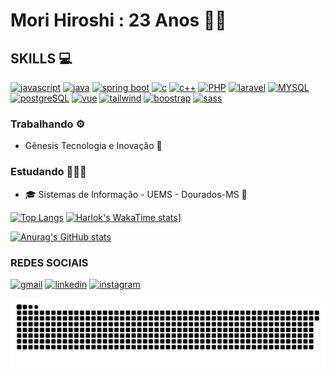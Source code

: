 # Mori Hiroshi : 23 Anos 👋🏼

## SKILLS 💻

[![javascript](	https://img.shields.io/badge/JavaScript-F7DF1E?style=for-the-badge&logo=javascript&logoColor=black)]()
[![java](https://img.shields.io/badge/Java-ED8B00?style=for-the-badge&logo=openjdk&logoColor=white)]()
[![spring boot](https://img.shields.io/badge/Spring-6DB33F?style=for-the-badge&logo=spring&logoColor=white)]()
[![c](https://img.shields.io/badge/C-00599C?style=for-the-badge&logo=c&logoColor=white)]()
[![c++](https://img.shields.io/badge/C%2B%2B-00599C?style=for-the-badge&logo=c%2B%2B&logoColor=white)]()
[![PHP](https://img.shields.io/badge/PHP-777BB4?style=for-the-badge&logo=php&logoColor=white)]()
[![laravel](https://img.shields.io/badge/Laravel-FF2D20?style=for-the-badge&logo=laravel&logoColor=white)]()
[![MYSQL](https://img.shields.io/badge/MySQL-00000F?style=for-the-badge&logo=mysql&logoColor=white)]()
[![postgreSQL](https://img.shields.io/badge/PostgreSQL-316192?style=for-the-badge&logo=postgresql&logoColor=white)]()
[![vue](https://img.shields.io/badge/Vue.js-35495E?style=for-the-badge&logo=vue.js&logoColor=4FC08D)]()
[![tailwind](https://img.shields.io/badge/Tailwind_CSS-38B2AC?style=for-the-badge&logo=tailwind-css&logoColor=white)]()
[![boostrap](https://img.shields.io/badge/Bootstrap-563D7C?style=for-the-badge&logo=bootstrap&logoColor=white)]()
[![sass](https://img.shields.io/badge/Sass-CC6699?style=for-the-badge&logo=sass&logoColor=white)]()

### Trabalhando ⚙️
- Gênesis Tecnologia e Inovação 🌌

### Estudando 👨🏻‍💻
- 🎓 Sistemas de Informação - UEMS - Dourados-MS 📍


[![Top Langs](https://github-readme-stats.vercel.app/api/top-langs/?username=MoriHiroshi0619&hide=batchfile,Hack,HTML,CSS&langs_count=10&hide_progress=false&theme=radical)](https://github.com/anuraghazra/github-readme-stats)
[![Harlok's WakaTime stats](https://github-readme-stats.vercel.app/api/wakatime?username=Hiroshi&layout=compact)](https://github.com/anuraghazra/github-readme-stats)]

[![Anurag's GitHub stats](https://github-readme-stats.vercel.app/api?username=MoriHiroshi0619&hide=stars&show=prs_merged,prs_merged_percentage&show_icons=true&theme=transparent)](https://github.com/anuraghazra/github-readme-stats)

### REDES SOCIAIS

[![gmail](https://img.shields.io/badge/Gmail-D14836?style=for-the-badge&logo=gmail&logoColor=white)](mailto:anderson.hiro.c.m@gmail.com)
[![linkedin](https://img.shields.io/badge/LinkedIn-0077B5?style=for-the-badge&logo=linkedin&logoColor=white)](https://www.linkedin.com/in/anderson-hiroshi-mori-correia-bb0252250/)
[![instagram](https://img.shields.io/badge/Instagram-E4405F?style=for-the-badge&logo=instagram&logoColor=white)](https://www.instagram.com/mori_hiroshi_desu/)

<picture>
  <source media="(prefers-color-scheme: dark)" srcset="https://github.com/MoriHiroshi0619/MoriHiroshi0619/blob/output/github-contribution-grid-snake-dark.svg" />
  <source media="(prefers-color-scheme: light)" srcset="https://github.com/MoriHiroshi0619/MoriHiroshi0619/blob/output/github-contribution-grid-snake.svg" />
  <img alt="github-snake" src="https://github.com/MoriHiroshi0619/MoriHiroshi0619/blob/output/github-contribution-grid-snake.svg" />
</picture>

